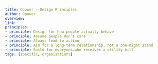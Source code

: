 ```yaml
---
title: Opower - Design Principles
author: Opower
overview:
link:
principles:
- principle: Design for how people actually behave
- principle: Assume people don’t care
- principle: Always lead to action
- principle: Aim for a long-term relationship, not a one-night stand
- principle: Build for everyone…who receives a utility bill
tags: [specific, organisations]
---
```

